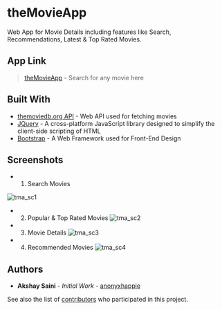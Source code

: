 # theMovieApp
Web App for Movie Details including features like Search, Recommendations, Latest & Top Rated Movies.

## App Link

> [theMovieApp](https://themovieapp-anonyxhappie.firebaseapp.com/) - Search for any movie here

## Built With

* [themoviedb.org API](https://www.themoviedb.org/) - Web API used for fetching movies
* [JQuery](https://jquery.com/) - A cross-platform JavaScript library designed to simplify the client-side scripting of HTML 
* [Bootstrap](http://getbootstrap.com/) - A Web Framework used for Front-End Design

## Screenshots

* 1. Search Movies

![tma_sc1](https://user-images.githubusercontent.com/9645332/34460400-97090b9a-ee32-11e7-8d0f-40bd776f5eeb.png)

* 2. Popular & Top Rated Movies
![tma_sc2](https://user-images.githubusercontent.com/9645332/34460401-975ff518-ee32-11e7-93f2-164dac91568b.png)

* 3. Movie Details
![tma_sc3](https://user-images.githubusercontent.com/9645332/34460402-97a7fc46-ee32-11e7-8296-1c0f56999217.png)

* 4. Recommended Movies
![tma_sc4](https://user-images.githubusercontent.com/9645332/34460403-97f12b28-ee32-11e7-9b8c-79f37042df36.png)


## Authors

* **Akshay Saini** - *Initial Work* - [anonyxhappie](https://github.com/anonyxhappie)

See also the list of [contributors](https://github.com/anonyxhappie/BoxMessenger/contributors) who participated in this project.